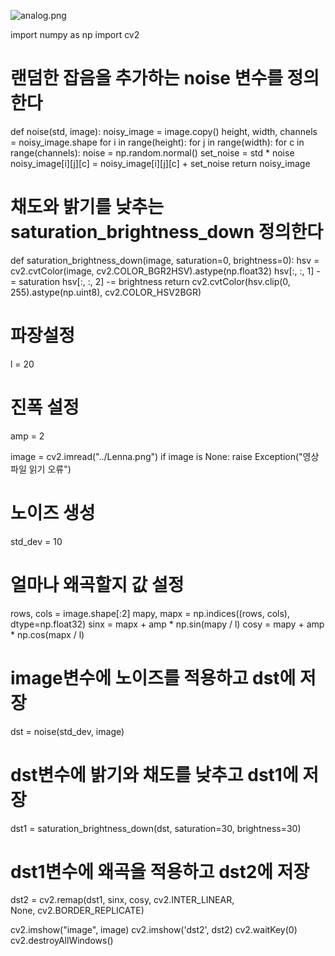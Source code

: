 ![analog.png](..%2F..%2F..%2FOneDrive%2F%BB%E7%C1%F8%2F%BD%BA%C5%A9%B8%B0%BC%A6%2Fanalog.png)

import numpy as np
import cv2

# 랜덤한 잡음을 추가하는 noise 변수를 정의한다

def noise(std, image):
noisy_image = image.copy()
height, width, channels = noisy_image.shape
for i in range(height):
for j in range(width):
for c in range(channels):
noise = np.random.normal()
set_noise = std * noise
noisy_image[i][j][c] = noisy_image[i][j][c] + set_noise
return noisy_image

# 채도와 밝기를 낮추는 saturation_brightness_down 정의한다

def saturation_brightness_down(image, saturation=0, brightness=0):
hsv = cv2.cvtColor(image, cv2.COLOR_BGR2HSV).astype(np.float32)
hsv[:, :, 1] -= saturation
hsv[:, :, 2] -= brightness
return cv2.cvtColor(hsv.clip(0, 255).astype(np.uint8), cv2.COLOR_HSV2BGR)

# 파장설정

l = 20

# 진폭 설정

amp = 2

image = cv2.imread("../Lenna.png")
if image is None: raise Exception("영상 파일 읽기 오류")

# 노이즈 생성

std_dev = 10

# 얼마나 왜곡할지 값 설정

rows, cols = image.shape[:2]
mapy, mapx = np.indices((rows, cols), dtype=np.float32)
sinx = mapx + amp * np.sin(mapy / l)
cosy = mapy + amp * np.cos(mapx / l)

# image변수에 노이즈를 적용하고 dst에 저장

dst = noise(std_dev, image)

# dst변수에 밝기와 채도를 낮추고 dst1에 저장

dst1 = saturation_brightness_down(dst, saturation=30, brightness=30)

# dst1변수에 왜곡을 적용하고 dst2에 저장

dst2 = cv2.remap(dst1, sinx, cosy, cv2.INTER_LINEAR, \
None, cv2.BORDER_REPLICATE)

cv2.imshow("image", image)
cv2.imshow('dst2', dst2)
cv2.waitKey(0)
cv2.destroyAllWindows()